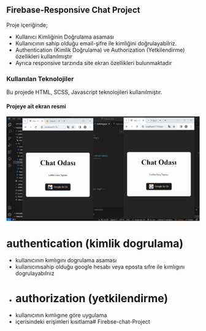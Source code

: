 
<h2>Firebase-Responsive Chat Project</h2>

Proje içeriğinde;
- Kullanıcı Kimliğinin Doğrulama asaması
- Kullanıcının sahip olduğu email-şifre 
ile kimliğini doğrulayabilriz.
- Authentication (Kimlik Doğrulama) ve  Authorization (Yetkilendirme) özellikleri kullanılmıştır
- Ayrıca responsive tarzında site ekran özellikleri bulunmaktadır

<h3>Kullanılan Teknolojiler</h3>

Bu projede HTML, SCSS, Javascript teknolojileri kullanılmıştır.

<h4>Projeye ait ekran resmi</h4>

![](chat.gif)



# authentication (kimlik dogrulama)

- kullanıcının kımlıgını dogrulama asaması
- kullanıcınısahip olduğu google hesabı veya eposta sıfre ile kımlıgını dogrulayabılrıız
- # authorization (yetkilendirme)
- kullanıcının kımlıgıne göre uygulama
- içerisindeki erişimleri kısıtlama# Firebse-chat-Project
